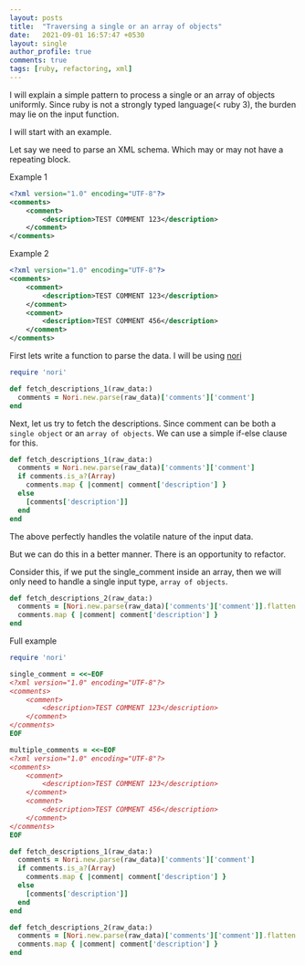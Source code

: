 ```yaml
---
layout: posts
title:  "Traversing a single or an array of objects"
date:   2021-09-01 16:57:47 +0530
layout: single
author_profile: true
comments: true
tags: [ruby, refactoring, xml]
---
```

I will explain a simple pattern to process a single or an array of objects uniformly. Since ruby is not a strongly typed language(< ruby 3), the burden may lie on the input function.

I will start with an example.

Let say we need to parse an XML schema. Which may or may not have a repeating block.

Example 1
``` xml
<?xml version="1.0" encoding="UTF-8"?>
<comments>
    <comment>
        <description>TEST COMMENT 123</description>
    </comment>
</comments>
```

Example 2
``` xml
<?xml version="1.0" encoding="UTF-8"?>
<comments>
    <comment>
        <description>TEST COMMENT 123</description>
    </comment>
    <comment>
        <description>TEST COMMENT 456</description>
    </comment>
</comments>
```

First lets write a function to parse the data. I will be using [nori](https://github.com/savonrb/nori)

``` ruby
require 'nori'

def fetch_descriptions_1(raw_data:)
  comments = Nori.new.parse(raw_data)['comments']['comment']
end
```

Next, let us try to fetch the descriptions. Since comment can be both a `single object` or an `array of objects`. We can use a simple if-else clause for this.

``` ruby
def fetch_descriptions_1(raw_data:)
  comments = Nori.new.parse(raw_data)['comments']['comment']
  if comments.is_a?(Array)
    comments.map { |comment| comment['description'] }
  else
    [comments['description']]
  end
end
```

The above perfectly handles the volatile nature of the input data.

But we can do this in a better manner. There is an opportunity to refactor.

Consider this, if we put the single_comment inside an array, then we will only need to handle a single input type, `array of objects`.

``` ruby
def fetch_descriptions_2(raw_data:)
  comments = [Nori.new.parse(raw_data)['comments']['comment']].flatten
  comments.map { |comment| comment['description'] }
end
```


Full example

``` ruby
require 'nori'

single_comment = <<~EOF
<?xml version="1.0" encoding="UTF-8"?>
<comments>
    <comment>
        <description>TEST COMMENT 123</description>
    </comment>
</comments>
EOF

multiple_comments = <<~EOF
<?xml version="1.0" encoding="UTF-8"?>
<comments>
    <comment>
        <description>TEST COMMENT 123</description>
    </comment>
    <comment>
        <description>TEST COMMENT 456</description>
    </comment>
</comments>
EOF

def fetch_descriptions_1(raw_data:)
  comments = Nori.new.parse(raw_data)['comments']['comment']
  if comments.is_a?(Array)
    comments.map { |comment| comment['description'] }
  else
    [comments['description']]
  end
end

def fetch_descriptions_2(raw_data:)
  comments = [Nori.new.parse(raw_data)['comments']['comment']].flatten
  comments.map { |comment| comment['description'] }
end
```
